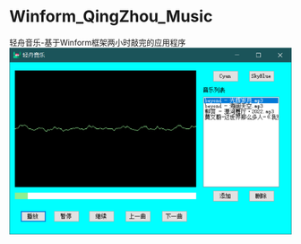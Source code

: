 # Winform_QingZhou_Music
轻舟音乐-基于Winform框架两小时敲完的应用程序
![概述图](https://github.com/150de/Winform_QingZhou_Music/blob/main/1.png)
